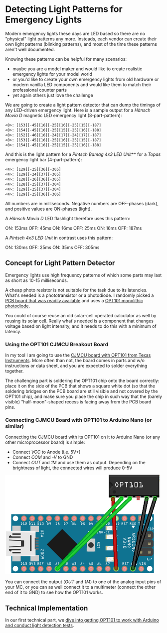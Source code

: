 # Detecting Light Patterns for Emergency Lights

Modern emergency lights these days are LED based so there are no "physical" light patterns any more. Insteads, each vendor can create their own light patterns (blinking patterns), and most of the time these patterns aren't well documented.

Knowing these patterns can be helpful for many scenarios:

* maybe you are a model maker and would like to create realistic emergency lights for your model world
* or you'd like to create your own emergency lights from old hardware or modern vanilla LED components and would like them to match their professional counter parts
* yet again others just love the challenge

We are going to create a light pattern detector that can dump the timings of any LED-driven emergency light. Here is a sample output for a *Hänsch Movia D* magnetic LED emergency light (8-part-pattern):

```
<8>: [153][-45][16][-25][16][-25][15][-187]
<8>: [154][-45][16][-25][15][-25][16][-188]
<8>: [152][-46][16][-24][17][-24][17][-187]
<8>: [153][-45][16][-25][16][-25][15][-187]
<8>: [154][-45][16][-25][15][-25][16][-188]
```

And this is the light pattern for a *Pintsch Bamag 4x3 LED Unit*** for a *Topas* emergency light bar (4-part-pattern):

```
<4>: [129][-25][36][-305]
<4>: [129][-24][37][-305]
<4>: [128][-26][36][-305]
<4>: [128][-25][37][-304]
<4>: [129][-25][37][-304]
<4>: [129][-25][36][-306]
```

All numbers are in milliseconds. Negative numbers are OFF-phases (dark), and positive values are ON-phases (light).

A *Hänsch Movia D* LED flashlight therefore uses this pattern:

ON:  153ms
OFF:  45ms
ON:   16ms
OFF:  25ms
ON:   16ms
OFF: 187ms

A *Pintsch 4x3 LED Unit* in contrast uses this pattern:

ON:  130ms
OFF:  25ms
ON:   35ms
OFF: 305ms

## Concept for Light Pattern Detector

Emergency lights use high frequency patterns of which some parts may last as short as 10-15 milliseconds.

A cheap photo resistor is not suitable for the task due to its latencies. What's needed is a phototransistor or a photodiode. I randomly picked a [PCB board that was readily available](https://www.google.com/search?q=CJMCU+101) and uses a [OPT101 monolithic photodiode](https://www.ti.com/lit/ds/symlink/opt101.pdf). 

You could of course reuse an old solar-cell operated calculator as well by reusing its solar cell. Really what's needed is a component that changes voltage based on light intensity, and it needs to do this with a minimum of latency.

### Using the OPT101 CJMCU Breakout Board

In my tool I am going to use the [CJMCU board with OPT101 from Texas Instruments](https://www.google.com/search?q=CJMCU+101). More often than not, the board comes in parts and w/o instructions or data sheet, and you are expected to solder everything together. 

The challenging part is soldering the OPT101 chip onto the board correctly: place it on the side of the PCB that shows a square white dot (so that the soldering bridges on the PCB board are still visible and not covered by the OPT101 chip), and make sure you place the chip in such way that the (barely visible) "half-moon"-shaped recess is facing away from the PCB board pins.

### Connecting CJMCU Board with OPT101 to Arduino Nano (or similar)

Connecting the CJMCU board with its OPT101 on it to Arduino Nano (or any other microprocessor board) is simple:

* Connect *VCC* to Anode (i.e. 5V+)
* Connect *COM* and *-V* to GND
* Connect *OUT* and *1M* and use them as output. Depending on the brightness of light, the connected wires will produce 0-5V

![plot](./simple_wiring_opt101_to_arduino_nano.png)

You can connect the output (*OUT* and *1M*) to one of the analog input pins of your MC, or you can as well connect it to a multimeter (connect the other end of it to GND) to see how the OPT101 works.

## Technical Implementation

In our first technical part, we [dive into getting OPT101 to work with Arduino and conduct light detection tests](./1%20Using%20OPT101%20to%20Detect%20Light).
